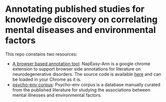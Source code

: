 # Annotating published studies for knowledge discovery on correlating mental diseases and environmental factors
This repo constains two resources: 
* [A browser based annotation tool](src):  NapEasy-Ann is a google chrome extension to support browser side annotations for literature on neurodegenerative disorders. The source code is available [here](src) and can be loaded in your Chrome as it is.
* [psycho-env corpus](psycho-env): Psycho-env corpus is a database manually curated from the published literature for studying the associations between mental illnesses and environmental factors. 

